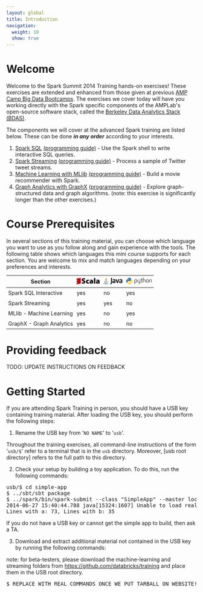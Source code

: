 ```yaml
---
layout: global
title: Introduction
navigation:
  weight: 10
  show: true
---
```


# Welcome
Welcome to the Spark Summit 2014 Training hands-on exercises! These exercises
are extended and enhanced from those given at previous <a
href="http://ampcamp.berkeley.edu">AMP Camp Big Data Bootcamps</a>. The
exercises we cover today will have you working directly with the Spark specific
components of the AMPLab's open-source software stack, called the <a
href="https://amplab.cs.berkeley.edu/software/">Berkeley Data Analytics Stack
(BDAS)</a>.

<!--
You can navigate around the exercises by looking in the page header or footer
and clicking on the arrows or the dropdown button that shows the current page
title.

<p style="margin-bottom:15px"><img src="img/header-nav-dropdown-button-summit.png" class="shadow" style="height:auto; width:498px"/></p>-->

<!-- ## Introductory Exercises
The tutorial begins with a set of introductory excercises which should be done _**sequentially**_.

1. [Scala](introduction-to-the-scala-shell.html) - a quick crashcourse on the Scala language and command line interface.
2. [Spark](data-exploration-using-spark.html) [(programming guide)](http://spark.apache.org/docs/latest/programming-guide.html) - Use the Spark shell to interactively explore Wikipedia data. 

## Advanced Exercises
-->
The components we will cover at the advanced Spark training are listed below.
These can be done _**in any order**_ according to your interests.

<ol start="1">
  <li><a href="data-exploration-using-spark-sql.html">Spark SQL</a> <a href="http://spark.apache.org/docs/latest/sql-programming-guide.html">(programming guide)</a> - Use the Spark shell to write interactive SQL queries.</li>
  <li><a href="realtime-processing-with-spark-streaming.html">Spark Streaming</a> <a href="http://spark.apache.org/docs/latest/streaming-programming-guide.html">(programming guide)</a> - Process a sample of Twitter tweet streams.</li>
  <li><a href="movie-recommendation-with-mllib.html">Machine Learning with MLlib</a> <a href="http://spark.apache.org/docs/latest/mllib-guide.html">(programming guide)</a> - Build a movie recommender with Spark.</li>
  <li><a href="graph-analytics-with-graphx.html">Graph Analytics with GraphX</a> <a href="http://spark.apache.org/docs/latest/graphx-programming-guide.html">(programming guide)</a> - Explore graph-structured data and graph algorithms. (note: this exercise is significantly longer than the other exercises.)</li>
</ol>


# Course Prerequisites
In several sections of this training material, you can choose which language you want to use as you follow along and gain experience with the tools. The following table shows which languages this mini course supports for each section. You are welcome to mix and match languages depending on your preferences and interests.

<center>
<style type="text/css">
table td, table th {
  padding: 5px;
}
</style>
<table class="bordered">
<thead>
<tr>
  <th>Section</th>
    <th><img src="img/scala-sm.png"/></th>
    <th><img src="img/java-sm.png"/></th>
    <th><img src="img/python-sm.png"/>
  </th>
</tr>
</thead><tbody>
<tr>
<!--  <td>Spark Interactive</td>
  <td class="yes">yes</td>
  <td class="no">no</td>
  <td class="yes">yes</td>
-->
</tr><tr>
  <td>Spark SQL Interactive</td>
  <td class="yes">yes</td>
  <td class="no">no</td>
  <td class="yes">yes</td>
</tr><tr>
  <td>Spark Streaming</td>
  <td class="yes">yes</td>
  <td class="yes">yes</td>
  <td class="no">no</td>
</tr><tr>
  <td>MLlib - Machine Learning</td>
  <td class="yes">yes</td>
  <td class="no">no</td>
  <td class="yes">yes</td>
</tr><tr>
  <td>GraphX - Graph Analytics</td>
  <td class="yes">yes</td>
  <td class="no">no</td>
  <td class="no">no</td>
</tr>
</tbody>
</table>
</center>

# Providing feedback
<!--
We are using the cutting edge versions (i.e., the master branches) of most of our software components, which means you may run into a few issues. If you do, please call over a TA and explain what's going on. To report a problem, please create a new issue at the <a href="https://github.com/amplab/training/issues">AMPLab's training docs Github issue Tracker</a> (there is also a link to this in the footer on all pages of the exercises).
-->
TODO: UPDATE INSTRUCTIONS ON FEEDBACK 

# Getting Started

If you are attending Spark Training in person, you should have a USB key containing training material. After loading the USB key, you should perform the following steps:

1) Rename the USB key from '<code>NO NAME</code>' to '<code>usb</code>'. 

<p class="alert alert-warn">
<i class="icon-info-sign">    </i>
Throughout the training exercises, all command-line instructions of the form '<code>usb/$</code>'  refer to a terminal that is in the <code>usb</code> directory.  Moreover, [usb root directory] refers to the full path to this directory. 
</p>

2) Check your setup by building a toy application. To do this, run the following commands:

<pre class="prettyprint lang-bsh">
usb/$ cd simple-app
$ ../sbt/sbt package
$ ../spark/bin/spark-submit --class "SimpleApp" --master local[*] target/scala-2.10/simple-project_2.10-1.0.jar
2014-06-27 15:40:44.788 java[15324:1607] Unable to load realm info from SCDynamicStore
Lines with a: 73, Lines with b: 35
</pre>

<p class="alert alert-warn">
<i class="icon-info-sign">    </i>
If you do not have a USB key or cannot get the simple app to build, then ask a TA.
</p>


3) Download and extract additional material not contained in the USB key by running the following commands: 

note: for beta-testers, please download the machine-learning and streaming folders from https://github.com/databricks/training and place them in the USB root directory.

<pre class="prettyprint lang-bsh">
$ REPLACE WITH REAL COMMANDS ONCE WE PUT TARBALL ON WEBSITE!
</pre>


<!--If you are participating in the exercises from a remote location, you will want
to download the [training material](FIX BROKEN LINK.html).-->
